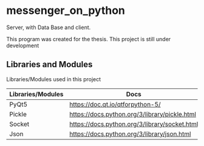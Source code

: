 # messenger_on_python
Server, with Data Base and client.

This program was created for the thesis.
This project is still under development



## Libraries and Modules


Libraries/Modules used in this project

| Libraries/Modules | Docs |
| ------ | ------ |
| PyQt5 | https://doc.qt.io/qtforpython-5/ |
| Pickle | https://docs.python.org/3/library/pickle.html|
| Socket | https://docs.python.org/3/library/socket.html|
| Json | https://docs.python.org/3/library/json.html |

